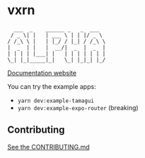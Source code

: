 # vxrn

```
  ___  _    ______ _   _  ___  
 / _ \| |   | ___ \ | | |/ _ \ 
/ /_\ \ |   | |_/ / |_| / /_\ \
|  _  | |   |  __/|  _  |  _  |
| | | | |___| |   | | | | | | |
\_| |_|_____|_|   \_| |_|_| |_/                            
```                                                                                                                                     


[Documentation website](https://vxrn.dev)

You can try the example apps:

- `yarn dev:example-tamagui`
- `yarn dev:example-expo-router` (breaking)

## Contributing

[See the CONTRIBUTING.md](https://github.com/natew/vxrn/blob/main/CONTRIBUTING.md)
